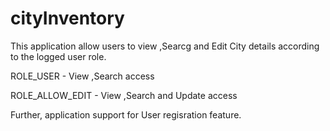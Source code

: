 # cityInventory

This application allow users to view ,Searcg and Edit City details according to the logged user role.

ROLE_USER - View ,Search access

ROLE_ALLOW_EDIT - View ,Search and Update access

Further, application support for User regisration feature.
